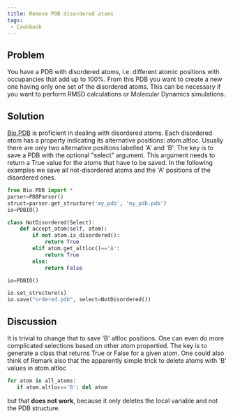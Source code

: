 ```yaml
---
title: Remove PDB disordered atoms
tags:
 - Cookbook
---
```


Problem
-------

You have a PDB with disordered atoms, i.e. different atomic positions
with occupancies that add up to 100%. From this PDB you want to create a
new one having only one set of the disordered atoms. This can be
necessary if you want to perform RMSD calculations or Molecular Dynamics
simulations.

Solution
--------

[Bio.PDB](http://biopython.org/DIST/docs/tutorial/Tutorial.html#htoc118 "wikilink")
is proficient in dealing with disordered atoms. Each disordered atom has
a property indicating its alternative positions: atom.altloc. Usually
there are only two alternative positions labelled 'A' and 'B'. The key
is to save a PDB with the optional "select" argument. This argument
needs to return a True value for the atoms that have to be saved. In the
following examples we save all not-disordered atoms and the 'A'
positions of the disordered ones.

``` python
from Bio.PDB import *
parser=PDBParser()
struct=parser.get_structure('my_pdb', 'my_pdb.pdb')
io=PDBIO()

class NotDisordered(Select):
    def accept_atom(self, atom):
        if not atom.is_disordered():
            return True
        elif atom.get_altloc()=='A':
            return True
        else:
            return False

io=PDBIO()

io.set_structure(s)
io.save("ordered.pdb", select=NotDisordered())
```

Discussion
----------

It is trivial to change that to save 'B' altloc positions. One can even
do more complicated selections based on other atom propertied. The key
is to generate a class that returns True or False for a given atom. One
could also think of Remark also that the apparently simple trick to
delete atoms with 'B' values in atom.altloc

``` python
for atom in all_atoms:
   if atom.altloc=='B': del atom
```

but that **does not work**, because it only deletes the local variable
and not the PDB structure.

